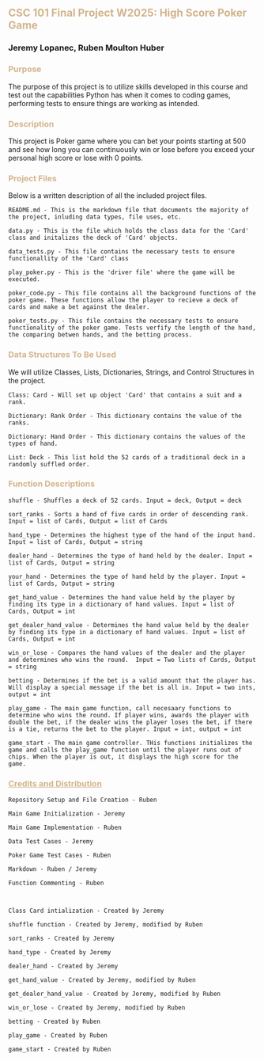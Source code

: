 ## <span style="color:tan"> CSC 101 Final Project W2025: High Score Poker Game
### Jeremy Lopanec, Ruben Moulton Huber

### <span style="color:tan"> Purpose 
The purpose of this project is to utilize skills developed in this course and test out 
the capabilities Python has when it comes to coding games, performing tests to ensure things
are working as intended. 

### <span style="color:tan"> Description
This project is Poker game where you can bet your points starting at 500 and see how 
long you can continuously win or lose before you exceed your personal high score or lose with 0 points.

### <span style="color:tan"> Project Files
Below is a written description of all the included project files.

    README.md - This is the markdown file that documents the majority of the project, inluding data types, file uses, etc.

    data.py - This is the file which holds the class data for the 'Card' class and initalizes the deck of 'Card' objects.

    data_tests.py - This file contains the necessary tests to ensure functionallity of the 'Card' class

    play_poker.py - This is the 'driver file' where the game will be executed.

    poker_code.py - This file contains all the background functions of the poker game. These functions allow the player to recieve a deck of cards and make a bet against the dealer.

    poker_tests.py - This file contains the necessary tests to ensure functionality of the poker game. Tests verfify the length of the hand, the comparing betwen hands, and the betting process.

### <span style="color:tan"> Data Structures To Be Used
We will utilize Classes, Lists, Dictionaries, Strings, and Control Structures in the project.

    Class: Card - Will set up object 'Card' that contains a suit and a rank. 

    Dictionary: Rank Order - This dictionary contains the value of the ranks.

    Dictionary: Hand Order - This dictionary contains the values of the types of hand.

    List: Deck - This list hold the 52 cards of a traditional deck in a randomly suffled order. 

### <span style="color:tan"> Function Descriptions

    shuffle - Shuffles a deck of 52 cards. Input = deck, Output = deck
    
    sort_ranks - Sorts a hand of five cards in order of descending rank. Input = list of Cards, Output = list of Cards

    hand_type - Determines the highest type of the hand of the input hand. Input = list of Cards, Output = string

    dealer_hand - Determines the type of hand held by the dealer. Input = list of Cards, Output = string

    your_hand - Determines the type of hand held by the player. Input = list of Cards, Output = string

    get_hand_value - Determines the hand value held by the player by finding its type in a dictionary of hand values. Input = list of Cards, Output = int

    get_dealer_hand_value - Determines the hand value held by the dealer by finding its type in a dictionary of hand values. Input = list of Cards, Output = int

    win_or_lose - Compares the hand values of the dealer and the player and determines who wins the round.  Input = Two lists of Cards, Output = string

    betting - Determines if the bet is a valid amount that the player has. Will display a special message if the bet is all in. Input = two ints, output = int

    play_game - The main game function, call necesaary functions to determine who wins the round. If player wins, awards the player with double the bet, if the dealer wins the player loses the bet, if there is a tie, returns the bet to the player. Input = int, output = int

    game_start - The main game controller. THis functions initializes the game and calls the play_game function until the player runs out of chips. When the player is out, it displays the high score for the game.

    


### <span style="color:tan"> <ins> Credits and Distribution
    Repository Setup and File Creation - Ruben

    Main Game Initialization - Jeremy

    Main Game Implementation - Ruben

    Data Test Cases - Jeremy

    Poker Game Test Cases - Ruben

    Markdown - Ruben / Jeremy 

    Function Commenting - Ruben

    

    Class Card intialization - Created by Jeremy

    shuffle function - Created by Jeremy, modified by Ruben

    sort_ranks - Created by Jeremy

    hand_type - Created by Jeremy

    dealer_hand - Created by Jeremy

    get_hand_value - Created by Jeremy, modified by Ruben

    get_dealer_hand_value - Created by Jeremy, modified by Ruben

    win_or_lose - Created by Jeremy, modified by Ruben

    betting - Created by Ruben

    play_game - Created by Ruben

    game_start - Created by Ruben


    



    





